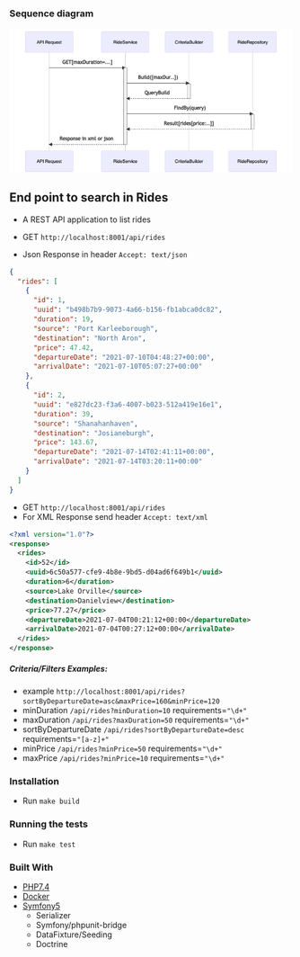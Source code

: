 ### Sequence diagram
![Sequence Diagram](sequence-diagram.png)

## End point to search in Rides
- A REST API application to list rides

- GET `http://localhost:8001/api/rides`
- Json Response in header `Accept: text/json`
```json
{
  "rides": [
    {
      "id": 1,
      "uuid": "b498b7b9-9073-4a66-b156-fb1abca0dc82",
      "duration": 19,
      "source": "Port Karleeborough",
      "destination": "North Aron",
      "price": 47.42,
      "departureDate": "2021-07-10T04:48:27+00:00",
      "arrivalDate": "2021-07-10T05:07:27+00:00"
    },
    {
      "id": 2,
      "uuid": "e827dc23-f3a6-4007-b023-512a419e16e1",
      "duration": 39,
      "source": "Shanahanhaven",
      "destination": "Josianeburgh",
      "price": 143.67,
      "departureDate": "2021-07-14T02:41:11+00:00",
      "arrivalDate": "2021-07-14T03:20:11+00:00"
    }
  ]
}
```

- GET `http://localhost:8001/api/rides`
- For XML Response send header `Accept: text/xml`
```xml
<?xml version="1.0"?>
<response>
  <rides>
    <id>52</id>
    <uuid>6c50a577-cfe9-4b8e-9bd5-d04ad6f649b1</uuid>
    <duration>6</duration>
    <source>Lake Orville</source>
    <destination>Danielview</destination>
    <price>77.27</price>
    <departureDate>2021-07-04T00:21:12+00:00</departureDate>
    <arrivalDate>2021-07-04T00:27:12+00:00</arrivalDate>
  </rides>
</response>
```

##### Criteria/Filters Examples:
- example `http://localhost:8001/api/rides?sortByDepartureDate=asc&maxPrice=160&minPrice=120`
- minDuration `/api/rides?minDuration=10` requirements=`"\d+"`
- maxDuration `/api/rides?maxDuration=50` requirements=`"\d+"`
- sortByDepartureDate `/api/rides?sortByDepartureDate=desc` requirements=`"[a-z]+"`
- minPrice `/api/rides?minPrice=50` requirements=`"\d+"`
- maxPrice `/api/rides?minPrice=10` requirements=`"\d+"`

### Installation
- Run `make build`

### Running the tests
- Run `make test`

### Built With

* [PHP7.4](http://php.net)
* [Docker](https://www.docker.com/)
* [Symfony5](http://www.symfony.com)
    * Serializer
    * Symfony/phpunit-bridge
    * DataFixture/Seeding
    * Doctrine
